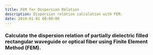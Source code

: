 ```yaml
---
title: FEM for Dispersion Relation
description: Dispersion relation calculation with FEM.
date: 2019-01-01 00:00:00
---
```


### Calculate the dispersion relation of partially dielectric filled rectangular waveguide or optical fiber using Finite Element Method (FEM).

